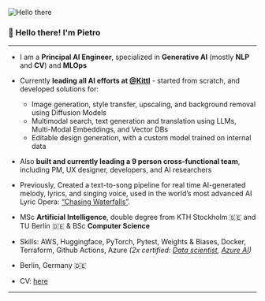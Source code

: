 ![Hello there](https://media1.tenor.com/images/6a4df9527c54d4528fb2b2ab47e7d422/tenor.gif?itemid=13774600)

### 👋 Hello there! I'm Pietro

---

- I am a **Principal AI Engineer**, specialized in **Generative AI** (mostly **NLP** and **CV**) and **MLOps**

- Currently **leading all AI efforts at [@Kittl](https://www.kittl.com)** - started from scratch, and developed solutions for:
  - Image generation, style transfer, upscaling, and background removal using Diffusion Models
  - Multimodal search, text generation and translation using LLMs, Multi-Modal Embeddings, and Vector DBs
  - Editable design generation, with a custom model trained on internal data
- Also **built and currently leading a 9 person cross-functional team**, including PM, UX designer, developers, and AI researchers
- Previously, Created a text-to-song pipeline for real time AI-generated melody, lyrics, and singing voice, used in the world’s most advanced AI Lyric Opera: [“Chasing Waterfalls”](https://vimeo.com/782480136#t=4m).
- MSc **Artificial Intelligence**, double degree from KTH Stockholm 🇸🇪 and TU Berlin 🇩🇪 & BSc **Computer Science** 
- Skills: AWS, Huggingface, PyTorch, Pytest, Weights & Biases, Docker, Terraform, Github Actions, Azure *(2x certified: [Data scientist](https://learn.microsoft.com/api/credentials/share/en-us/PietroBolcato-8609/31FCA968EDE018D9?sharingId=DEA58EA6857FEB7), [Azure AI](https://learn.microsoft.com/api/credentials/share/en-us/PietroBolcato-8609/A6FF438CBB06730F?sharingId=DEA58EA6857FEB7))*
- Berlin, Germany 🇩🇪
- CV: [here](https://www.pietrobolcato.com)

---

<!---
[![Pietro's github stats](https://github-readme-stats.vercel.app/api?username=pietrobolcato&count_private=true&hide=contribs,prs)](https://github.com/anuraghazra/github-readme-stats)
-->
